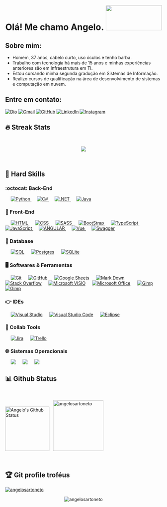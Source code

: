 <h1 align="center">Olá! Me chamo Angelo. <img src="https://media1.giphy.com/media/v1.Y2lkPTc5MGI3NjExNTg3Y2p2ajdiaWc3eGQyNG8yenE3Y3JoMWZibnk3a2J0MHJ4a294ayZlcD12MV9pbnRlcm5hbF9naWZfYnlfaWQmY3Q9Zw/3o72FaZgzzFmqoNfBm/giphy.gif" width="180" height="80" style="background-color=green" frameBorder=""></h1>
<p align="center">

## Sobre mim:
- Homem, 37 anos, cabelo curto, uso óculos e tenho barba. 
- Trabalho com tecnologia há mais de 15 anos e minhas experiências anteriores são em Infraestrutura em TI. 
- Estou cursando minha segunda gradução em Sistemas de Informação.
- Realizo cursos de qualificação na área de desenvolvimento de sistemas e computação em nuvem.

## Entre em contato:
<p align="left">
<a href="https://www.dio.me/users/fullstack_adbs"><img img src="https://img.shields.io/badge/DIO-%23181717.svg?style=plastic" alt="Dio"/></a>
	<a href="mailto:fullstack.adbs@gmail.com"><img img src="https://img.shields.io/badge/gmail-%23EA4335.svg?style=plastic&logo=gmail&logoColor=white" alt="Gmail"/></a>
	<a href="https://github.com/angelosartoneto"><img src="https://img.shields.io/badge/github-%23181717.svg?style=plastic&logo=github&logoColor=white" alt="GitHub"/></a>
	<a href="https://www.linkedin.com/in/angelobortolisarto/"><img src="https://img.shields.io/badge/linkedin-%230A66C2.svg?style=plastic&logo=linkedin&logoColor=white" alt="LinkedIn"/></a>
	<a href="https://www.instagram.com/angelosartoneto/"><img src="https://img.shields.io/badge/instagram-%23E4405F.svg?style=plastic&logo=instagram&logoColor=white" alt="Instagram"/></a>
</p>


## 🔥 Streak Stats
<br>
<p align="center"><img src="https://github-readme-streak-stats.herokuapp.com/?user=angelosartoneto&locale=pt-br&theme=algolia"/></p>

<br>




## 📐 Hard Skills

### :octocat: Back-End

<p align="left"> 
&emsp; 
  <a href="" target="_blank"> 
    <img alt="Python" src="https://img.shields.io/badge/Python-blue.svg?style=plastic&logo=python&logoColor=yellow">
  </a> 
  &emsp;  
  <a href="" target="_blank"> 
    <img alt="C#" src="https://img.shields.io/badge/c%23-%23239120.svg?style=plastic&logo=c-sharp&logoColor=white">
  </a> 
  &emsp;
  <a href="" target="_blank"> 
    <img alt=".NET" src="https://img.shields.io/badge/.NET-5C2D91?style=plastic&logo=.net&logoColor=white">
  </a> 
  &emsp;
  <a href="" target="_blank"> 
    <img alt="Java" src="https://img.shields.io/badge/java-%23ED8B00.svg?style=plastic&logo=Java&logoColor=white">
  </a>
  
</p>

### 📰 Front-End
<p align="left"> 
  &emsp; 
  <a href="" target="_blank"> 
   <img alt="HTML" src="https://img.shields.io/badge/HTML5%20-%23E34F26.svg?style=plastic&logo=html5&logoColor=white">
  </a>   
  &emsp;
  <a href="" target="_blank">
    <img alt="CSS" src="https://img.shields.io/badge/CSS%20-%231572B6.svg?style=plastic&logo=css3&logoColor=white">
  </a> 
   &emsp;
  <a href="" target="_blank">
    <img alt="SASS" src="https://img.shields.io/badge/SASS-hotpink.svg?style=plastic&logo=SASS&logoColor=white">
  </a> 
    &emsp;
  <a href="" target="_blank">
    <img alt="BootStrap" src="https://img.shields.io/badge/bootstrap-%23563D7C.svg?style=plastic&logo=bootstrap&logoColor=white)">
  </a> 
	&emsp;
  <a href="" target="_blank"> 
     <img alt="TypeScript" src="https://img.shields.io/badge/-TypeScript-informational.svg?style=plastic&logo=Typescript&logoColor=white">
   </a>
  &emsp;
    <a href="" target="_blank"> 
     <img alt="JavaScript" src="https://img.shields.io/badge/JavaScript%20-%23F7DF1E.svg?style=plastic&logo=JavaScript&logoColor=black">
   </a>
  &emsp;
  <a href="" target="_blank">
    <img alt="ANGULAR" src="https://img.shields.io/badge/angular-%23DD0031.svg?style=plastic&logo=angular&logoColor=white">
  </a> 
	&emsp;
	<a href="" target="_blank"> 
    <img alt="Vue" src="https://img.shields.io/badge/Vue.js-2c3e50?logo=vue.js&style=plastic&logoColor=4FC08D">
  </a> 
	&emsp;
  <a href="" target="_blank"> 
    <img alt="Swagger" src="https://img.shields.io/badge/-Swagger-%23Clojure?style=plastic&logo=Swagger&logoColor=white">
  </a>
</p>

 ### 🎲 Database
 <p align="left">
 	&emsp;
    <a href="#"><img alt="SQL" src="https://custom-icon-badges.demolab.com/badge/Microsoft%20SQL%20Server-CC2927?logo=mssqlserver-white&logoColor=white"></a>
  	&emsp;
    <a href="#"><img alt="Postgres" src="https://img.shields.io/badge/Postgres-%23316192.svg?logo=postgresql&logoColor=white"></a>
	&emsp;
    <a href="#"><img alt="SQLite" src="https://img.shields.io/badge/SQLite-4169E1?logo=sqlite&logoColor=fff&style=plastic"></a>
    

 ### 🖥️ Softwares & Ferramentas
 
<p align="left">
  &emsp;
    <a href="#"><img alt="Git" src="https://img.shields.io/badge/Git%20-%23F05033.svg?style=plastic&logo=git&logoColor=white"></a>
  &emsp;
    <a href="#"><img alt="GitHub" src="https://img.shields.io/badge/github-%23181717.svg?style=plastic&logo=github&logoColor=white"></a>
  &emsp;
    <a href="#"><img alt="Google Sheets" src="https://img.shields.io/badge/Google%20Sheets%20-%2334A853.svg?style=plastic&logo=google%20sheets&logoColor=white"></a>
  &emsp;
    <a href="#"><img alt="Mark Down" src="https://img.shields.io/badge/Markdown-000000?style=plastic&logo=markdown&logoColor=white"></a>
  &emsp;
    <a href="#"><img alt="Stack Overflow" src="https://img.shields.io/badge/-Stack%20Overflow-FE7A16?style=plastic&logo=stack-overflow&logoColor=white"></a>
  &emsp;
    <a href="#"><img alt="Microsoft VISIO" img src="https://img.shields.io/badge/Microsoft_Visio-3955A3?style=plastic&logo=microsoft-visio&logoColor=white"></a>
  &emsp;
    <a href="#"><img alt="Microsoft Office" src="https://img.shields.io/badge/Microsoft_Office-D83B01?style=plastic&logo=microsoft-office&logoColor=white"></a>
  &emsp;
    <a href="#"><img alt="Gimp" src="https://img.shields.io/badge/Gimp-657D8B?style=plastic&logo=gimp&logoColor=FFFFFF"></a>
  &emsp;
    <a href="#"><img alt="Gimp" src="https://img.shields.io/badge/figma-%23F24E1E.svg?style=plastic&logo=figma&logoColor=white"></a>
</p>


 ### 👉 IDEs
 
<p align="left">
&emsp;
    <a href="#"><img alt="Visual Studio" src="https://custom-icon-badges.demolab.com/badge/Visual%20Studio-5C2D91.svg?&logo=visualstudio&logoColor=white"></a>
  &emsp;
    <a href="#"><img alt="Visual Studio Code" src="https://custom-icon-badges.demolab.com/badge/Visual%20Studio%20Code-0078d7.svg?logo=vsc&logoColor=white"></a>
  &emsp;
    <a href="#"><img alt="Eclipse" src="https://img.shields.io/badge/Eclipse-FE7A16.svg?logo=Eclipse&logoColor=white" /></a>
</p>

### 🤝 Collab Tools
<p align="left">
&emsp;
	<a href="#"><img alt="Jira" src="https://img.shields.io/badge/Jira-0052CC?logo=jira&logoColor=fff"></a>
  &emsp;
    <a href="#"><img alt="Trello" src="https://img.shields.io/badge/Trello-0052CC?logo=trello&logoColor=fff" /></a>
</p>

 ### :globe_with_meridians: Sistemas Operacionais
 
<p align="left">
  &emsp;
    <a href="#"><img src="https://img.shields.io/badge/Linux-FCC624?style=plastic&logo=linux&logoColor=black"></a>
  &emsp;
    <a href="#"><img src="https://img.shields.io/badge/Ubuntu-E95420?style=plastic&logo=ubuntu&logoColor=white"></a>
  &emsp;
    <a href="#"><img src="https://img.shields.io/badge/Windows-0078D6?style=plastic&logo=windows&logoColor=white"></a>
</p>

## 📊 Github Status


  <br/>
  <p align="left">
    <a href="https://github.com/anuraghazra/github-readme-stats"><img alt="Angelo's Github Status" src="https://github-readme-stats.vercel.app/api?username=angelosartoneto&show_icons=true&count_private=true&locale=pt-br&theme=algolia" height="142px"/></a>
  &nbsp;
 <img src="https://github-readme-stats.vercel.app/api/top-langs?username=angelosartoneto&langs_count=10&show_icons=true&locale=pt-br&layout=compact&theme=algolia" alt="angelosartoneto" height="162px"/>
  </p>

<br/>

## :trophy: Git profile troféus

<p align="left"> <a href="https://github.com/angelosartoneto/github-profile-trophy"><img src="https://github-profile-trophy.vercel.app/?username=angelosartoneto&layout=compact&locale=pt-br&theme=algolia" alt="angelosartoneto" /></a> </p>

<p align="center"> 
	<img src="https://komarev.com/ghpvc/?username=angelosartoneto&label=Profile%20views&color=0e75b6&style=plastic" alt="angelosartoneto" /> 
</p>
